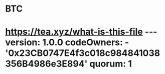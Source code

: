 # BTC
# https://tea.xyz/what-is-this-file --- version: 1.0.0 codeOwners:   - '0x23CB0747E4f3c018c984841038356B4986e3E894' quorum: 1
